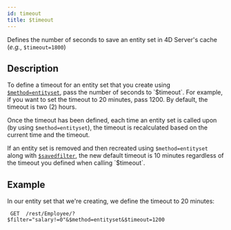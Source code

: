 ```yaml
---
id: timeout
title: $timeout 
---
```



Defines the number of seconds to save an entity set in 4D Server's cache (*e.g.*, `$timeout=1800`)	

## Description   

To define a timeout for an entity set that you create using [`$method=entityset`]($method.md#methodentityset), pass the number of seconds to `$timeout`. For example, if you want to set the timeout to 20 minutes, pass 1200. By default, the timeout is two (2) hours.

Once the timeout has been defined, each time an entity set is called upon (by using `$method=entityset`), the timeout is recalculated based on the current time and the timeout.

If an entity set is removed and then recreated using `$method=entityset` along with [`$savedfilter`]($savedfilter.md), the new default timeout is 10 minutes regardless of the timeout you defined when calling `$timeout`.

## Example  

In our entity set that we're creating, we define the timeout to 20 minutes:

` GET  /rest/Employee/?$filter="salary!=0"&$method=entityset&$timeout=1200`